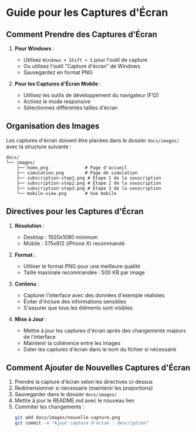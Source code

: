 # Guide pour les Captures d'Écran

## Comment Prendre des Captures d'Écran

1. **Pour Windows** :
   - Utilisez `Windows + Shift + S` pour l'outil de capture
   - Ou utilisez l'outil "Capture d'écran" de Windows
   - Sauvegardez en format PNG

2. **Pour les Captures d'Écran Mobile** :
   - Utilisez les outils de développement du navigateur (F12)
   - Activez le mode responsive
   - Sélectionnez différentes tailles d'écran

## Organisation des Images

Les captures d'écran doivent être placées dans le dossier `docs/images/` avec la structure suivante :
```
docs/
└── images/
    ├── home.png              # Page d'accueil
    ├── simulation.png        # Page de simulation
    ├── subscription-step1.png # Étape 1 de la souscription
    ├── subscription-step2.png # Étape 2 de la souscription
    ├── subscription-step3.png # Étape 3 de la souscription
    └── mobile-view.png       # Vue mobile
```

## Directives pour les Captures d'Écran

1. **Résolution** :
   - Desktop : 1920x1080 minimum
   - Mobile : 375x812 (iPhone X) recommandé

2. **Format** :
   - Utiliser le format PNG pour une meilleure qualité
   - Taille maximale recommandée : 500 KB par image

3. **Contenu** :
   - Capturer l'interface avec des données d'exemple réalistes
   - Éviter d'inclure des informations sensibles
   - S'assurer que tous les éléments sont visibles

4. **Mise à Jour** :
   - Mettre à jour les captures d'écran après des changements majeurs de l'interface
   - Maintenir la cohérence entre les images
   - Dater les captures d'écran dans le nom du fichier si nécessaire

## Comment Ajouter de Nouvelles Captures d'Écran

1. Prendre la capture d'écran selon les directives ci-dessus
2. Redimensionner si nécessaire (maintenir les proportions)
3. Sauvegarder dans le dossier `docs/images/`
4. Mettre à jour le README.md avec le nouveau lien
5. Commiter les changements :
   ```bash
   git add docs/images/nouvelle-capture.png
   git commit -m "Ajout capture d'écran : description"
   ``` 